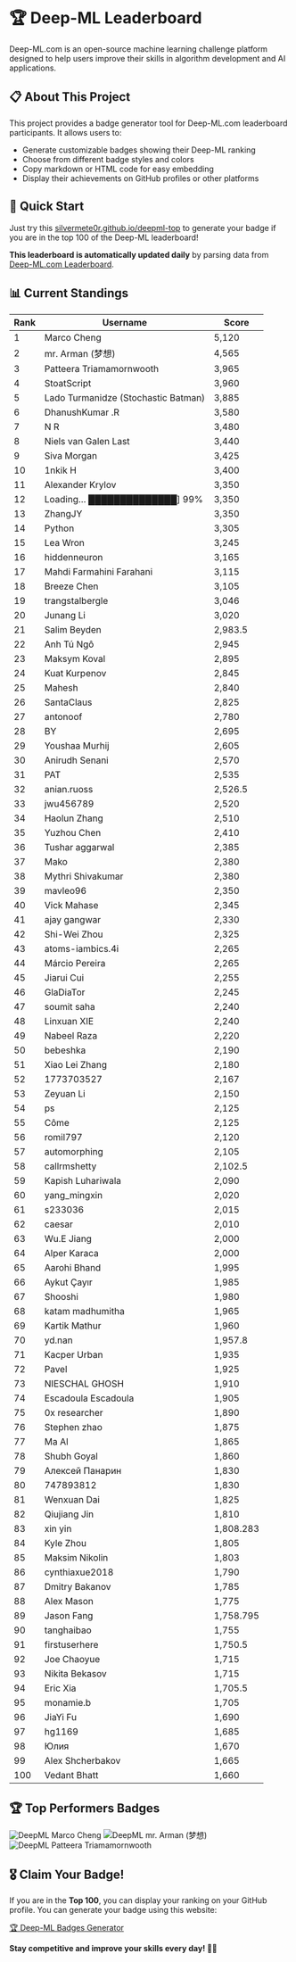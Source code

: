 # 🏆 Deep-ML Leaderboard

Deep-ML.com is an open-source machine learning challenge platform designed to help users improve their skills in algorithm development and AI applications.  

## 📋 About This Project

This project provides a badge generator tool for Deep-ML.com leaderboard participants. It allows users to:
- Generate customizable badges showing their Deep-ML ranking
- Choose from different badge styles and colors
- Copy markdown or HTML code for easy embedding
- Display their achievements on GitHub profiles or other platforms

## 🚀 Quick Start

Just try this [silvermete0r.github.io/deepml-top](https://silvermete0r.github.io/deepml-top) to generate your badge if you are in the top 100 of the Deep-ML leaderboard!

**This leaderboard is automatically updated daily** by parsing data from [Deep-ML.com Leaderboard](https://www.deep-ml.com/leaderboard).  

## 📊 Current Standings  

<!-- LEADERBOARD_START -->
| Rank | Username | Score |
|------|---------|-------|
| 1 | Marco Cheng | 5,120 |
| 2 | mr. Arman (梦想) | 4,565 |
| 3 | Patteera Triamamornwooth | 3,965 |
| 4 | StoatScript | 3,960 |
| 5 | Lado Turmanidze (Stochastic Batman) | 3,885 |
| 6 | DhanushKumar .R | 3,580 |
| 7 | N R | 3,480 |
| 8 | Niels van Galen Last | 3,440 |
| 9 | Siva Morgan | 3,425 |
| 10 | 1nkik H | 3,400 |
| 11 | Alexander Krylov | 3,350 |
| 12 | Loading… ██████████████] 99% | 3,350 |
| 13 | ZhangJY | 3,350 |
| 14 | Python | 3,305 |
| 15 | Lea Wron | 3,245 |
| 16 | hiddenneuron | 3,165 |
| 17 | Mahdi Farmahini Farahani | 3,115 |
| 18 | Breeze Chen | 3,105 |
| 19 | trangstalbergle | 3,046 |
| 20 | Junang Li | 3,020 |
| 21 | Salim Beyden | 2,983.5 |
| 22 | Anh Tú Ngô | 2,945 |
| 23 | Maksym Koval | 2,895 |
| 24 | Kuat Kurpenov | 2,845 |
| 25 | Mahesh | 2,840 |
| 26 | SantaClaus | 2,825 |
| 27 | antonoof | 2,780 |
| 28 | BY | 2,695 |
| 29 | Youshaa Murhij | 2,605 |
| 30 | Anirudh Senani | 2,570 |
| 31 | PAT | 2,535 |
| 32 | anian.ruoss | 2,526.5 |
| 33 | jwu456789 | 2,520 |
| 34 | Haolun Zhang | 2,510 |
| 35 | Yuzhou Chen | 2,410 |
| 36 | Tushar aggarwal | 2,385 |
| 37 | Mako | 2,380 |
| 38 | Mythri Shivakumar | 2,380 |
| 39 | mavleo96 | 2,350 |
| 40 | Vick Mahase | 2,345 |
| 41 | ajay gangwar | 2,330 |
| 42 | Shi-Wei Zhou | 2,325 |
| 43 | atoms-iambics.4i | 2,265 |
| 44 | Márcio Pereira | 2,265 |
| 45 | Jiarui Cui | 2,255 |
| 46 | GlaDiaTor | 2,245 |
| 47 | soumit saha | 2,240 |
| 48 | Linxuan XIE | 2,240 |
| 49 | Nabeel Raza | 2,220 |
| 50 | bebeshka | 2,190 |
| 51 | Xiao Lei Zhang | 2,180 |
| 52 | 1773703527 | 2,167 |
| 53 | Zeyuan Li | 2,150 |
| 54 | ps | 2,125 |
| 55 | Côme | 2,125 |
| 56 | romil797 | 2,120 |
| 57 | automorphing | 2,105 |
| 58 | callrmshetty | 2,102.5 |
| 59 | Kapish Luhariwala | 2,090 |
| 60 | yang_mingxin | 2,020 |
| 61 | s233036 | 2,015 |
| 62 | caesar | 2,010 |
| 63 | Wu.E Jiang | 2,000 |
| 64 | Alper Karaca | 2,000 |
| 65 | Aarohi Bhand | 1,995 |
| 66 | Aykut Çayır | 1,985 |
| 67 | Shooshi | 1,980 |
| 68 | katam madhumitha | 1,965 |
| 69 | Kartik Mathur | 1,960 |
| 70 | yd.nan | 1,957.8 |
| 71 | Kacper Urban | 1,935 |
| 72 | Pavel | 1,925 |
| 73 | NIESCHAL GHOSH | 1,910 |
| 74 | Escadoula Escadoula | 1,905 |
| 75 | 0x researcher | 1,890 |
| 76 | Stephen zhao | 1,875 |
| 77 | Ma Al | 1,865 |
| 78 | Shubh Goyal | 1,860 |
| 79 | Алексей Панарин | 1,830 |
| 80 | 747893812 | 1,830 |
| 81 | Wenxuan Dai | 1,825 |
| 82 | Qiujiang Jin | 1,810 |
| 83 | xin yin | 1,808.283 |
| 84 | Kyle Zhou | 1,805 |
| 85 | Maksim Nikolin | 1,803 |
| 86 | cynthiaxue2018 | 1,790 |
| 87 | Dmitry Bakanov | 1,785 |
| 88 | Alex Mason | 1,775 |
| 89 | Jason Fang | 1,758.795 |
| 90 | tanghaibao | 1,755 |
| 91 | firstuserhere | 1,750.5 |
| 92 | Joe Chaoyue | 1,715 |
| 93 | Nikita Bekasov | 1,715 |
| 94 | Eric Xia | 1,705.5 |
| 95 | monamie.b | 1,705 |
| 96 | JiaYi Fu | 1,690 |
| 97 | hg1169 | 1,685 |
| 98 | Юлия | 1,670 |
| 99 | Alex Shcherbakov | 1,665 |
| 100 | Vedant Bhatt | 1,660 |
<!-- LEADERBOARD_END -->

## 🏆 Top Performers Badges

<!-- BADGES_START -->
![DeepML Marco Cheng](https://img.shields.io/badge/dynamic/json?url=https%3A%2F%2Fraw.githubusercontent.com%2Fsilvermete0r%2Fdeepml-top%2Fmain%2Fbadges.json&query=%24.4091c1a21900bd2c7d3f4e343acddda1.label&prefix=Rank%20&style=for-the-badge&label=%F0%9F%9A%80%20DeepML&color=blue&link=https%3A%2F%2Fwww.deep-ml.com%2Fleaderboard)
![DeepML mr. Arman (梦想)](https://img.shields.io/badge/dynamic/json?url=https%3A%2F%2Fraw.githubusercontent.com%2Fsilvermete0r%2Fdeepml-top%2Fmain%2Fbadges.json&query=%24.1247b1b5b9cd95e98d7ff7438207406f.label&prefix=Rank%20&style=for-the-badge&label=%F0%9F%9A%80%20DeepML&color=blue&link=https%3A%2F%2Fwww.deep-ml.com%2Fleaderboard)
![DeepML Patteera Triamamornwooth](https://img.shields.io/badge/dynamic/json?url=https%3A%2F%2Fraw.githubusercontent.com%2Fsilvermete0r%2Fdeepml-top%2Fmain%2Fbadges.json&query=%24.0eeb1bc570f4ebaca4c3c1d5794e9de9.label&prefix=Rank%20&style=for-the-badge&label=%F0%9F%9A%80%20DeepML&color=blue&link=https%3A%2F%2Fwww.deep-ml.com%2Fleaderboard)
<!-- BADGES_END -->

## 🎖 Claim Your Badge!  

If you are in the **Top 100**, you can display your ranking on your GitHub profile. You can generate your badge using this website:

[🏆 Deep-ML Badges Generator](https://silvermete0r.github.io/deepml-top/)

**Stay competitive and improve your skills every day! 🚀🔥**